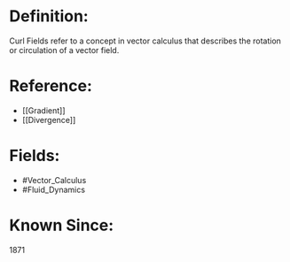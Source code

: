 

# Definition:
Curl Fields refer to a concept in vector calculus that describes the rotation or circulation of a vector field.

# Reference:
- [[Gradient]]
- [[Divergence]]

# Fields: 
- #Vector_Calculus
- #Fluid_Dynamics

# Known Since:
1871

